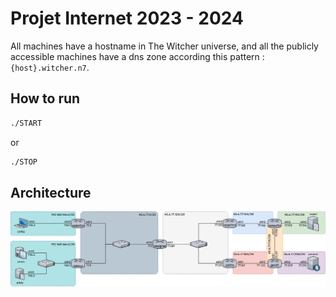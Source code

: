 # Projet Internet 2023 - 2024

All machines have a hostname in The Witcher universe, and all the publicly accessible machines have a dns zone according this pattern : `{host}.witcher.n7`.

## How to run
```sh
./START
```
or
```sh
./STOP
```
## Architecture
![architecture.png](architecture.png)
